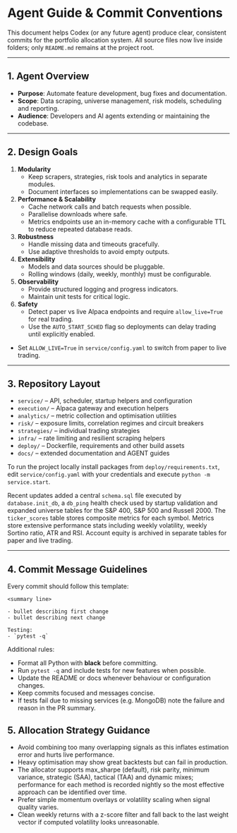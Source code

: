 # Agent Guide & Commit Conventions

This document helps Codex (or any future agent) produce clear, consistent commits for the portfolio allocation system.  All source files now live inside folders; only `README.md` remains at the project root.

---

## 1. Agent Overview

- **Purpose**: Automate feature development, bug fixes and documentation.
- **Scope**: Data scraping, universe management, risk models, scheduling and reporting.
- **Audience**: Developers and AI agents extending or maintaining the codebase.

---

## 2. Design Goals

1. **Modularity**
   - Keep scrapers, strategies, risk tools and analytics in separate modules.
   - Document interfaces so implementations can be swapped easily.
2. **Performance & Scalability**
   - Cache network calls and batch requests when possible.
   - Parallelise downloads where safe.
   - Metrics endpoints use an in-memory cache with a configurable TTL to
     reduce repeated database reads.
3. **Robustness**
   - Handle missing data and timeouts gracefully.
   - Use adaptive thresholds to avoid empty outputs.
4. **Extensibility**
   - Models and data sources should be pluggable.
   - Rolling windows (daily, weekly, monthly) must be configurable.
5. **Observability**
   - Provide structured logging and progress indicators.
   - Maintain unit tests for critical logic.
6. **Safety**
   - Detect paper vs live Alpaca endpoints and require `allow_live=True` for real trading.
   - Use the `AUTO_START_SCHED` flag so deployments can delay trading until explicitly enabled.
  - Set `ALLOW_LIVE=True` in `service/config.yaml` to switch from paper to live trading.

---

## 3. Repository Layout

- `service/` – API, scheduler, startup helpers and configuration
- `execution/` – Alpaca gateway and execution helpers
- `analytics/` – metric collection and optimisation utilities
- `risk/` – exposure limits, correlation regimes and circuit breakers
- `strategies/` – individual trading strategies
- `infra/` – rate limiting and resilient scraping helpers
- `deploy/` – Dockerfile, requirements and other build assets
- `docs/` – extended documentation and AGENT guides

To run the project locally install packages from `deploy/requirements.txt`,
edit `service/config.yaml` with your credentials and execute
`python -m service.start`.

Recent updates added a central `schema.sql` file executed by
`database.init_db`, a `db_ping` health check used by startup validation and
expanded universe tables for the S&P 400, S&P 500 and Russell 2000.
The `ticker_scores` table stores composite metrics for each symbol.
Metrics store extensive performance stats including weekly volatility,
weekly Sortino ratio, ATR and RSI. Account equity is archived in separate
tables for paper and live trading.

---

## 4. Commit Message Guidelines

Every commit should follow this template:

```
<summary line>

- bullet describing first change
- bullet describing next change

Testing:
- `pytest -q`
```

Additional rules:
- Format all Python with **black** before committing.
- Run `pytest -q` and include tests for new features when possible.
- Update the README or docs whenever behaviour or configuration changes.
- Keep commits focused and messages concise.
- If tests fail due to missing services (e.g. MongoDB) note the failure and
  reason in the PR summary.

## 5. Allocation Strategy Guidance

- Avoid combining too many overlapping signals as this inflates estimation error and hurts live performance.
- Heavy optimisation may show great backtests but can fail in production.
- The allocator supports max_sharpe (default), risk parity, minimum variance, strategic (SAA), tactical (TAA) and dynamic mixes; performance for each method is recorded nightly so the most effective approach can be identified over time.
- Prefer simple momentum overlays or volatility scaling when signal quality varies.
- Clean weekly returns with a z-score filter and fall back to the last weight
  vector if computed volatility looks unreasonable.
